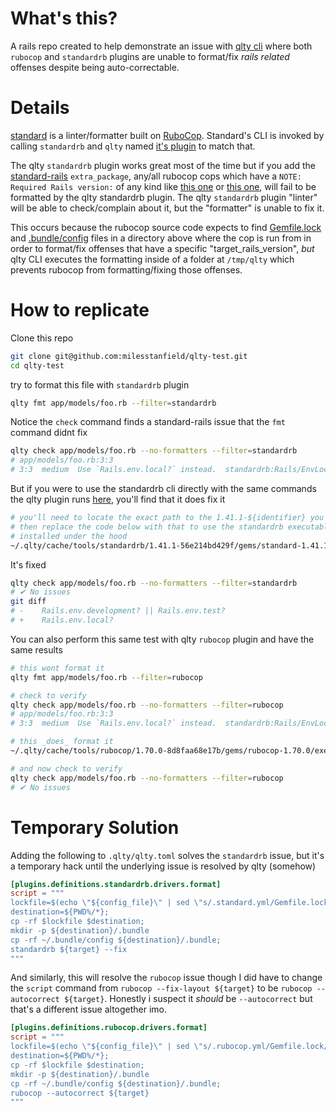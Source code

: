 # What's this?

A rails repo created to help demonstrate an issue with [qlty cli](http://github.com/qltysh/qlty) where both `rubocop` and `standardrb` plugins are unable to format/fix _rails related_ offenses despite being auto-correctable.

# Details

[standard](https://github.com/standardrb/standard) is a linter/formatter built on [RuboCop](https://github.com/rubocop/rubocop). Standard's CLI is invoked by calling `standardrb` and `qlty` named [it's plugin](https://github.com/qltysh/qlty/tree/main/qlty-plugins/plugins/linters/standardrb) to match that.

The qlty `standardrb` plugin works great most of the time but if you add the [standard-rails](https://github.com/standardrb/standard-rails) `extra_package`, any/all rubocop cops which have a `NOTE: Required Rails version:` of any kind like [this one](https://docs.rubocop.org/rubocop-rails/cops_rails.html#railsenumsyntax) or [this one](https://docs.rubocop.org/rubocop-rails/cops_rails.html#railsenvlocal), will fail to be formatted by the qlty standardrb plugin. The qlty `standardrb` plugin "linter" will be able to check/complain about it, but the "formatter" is unable to fix it.

This occurs because the rubocop source code expects to find [Gemfile.lock](https://github.com/rubocop/rubocop/blob/master/lib/rubocop/config.rb#L289) and [.bundle/config](https://github.com/rubocop/rubocop/blob/master/lib/rubocop/lockfile.rb#L78) files in a directory above where the cop is run from in order to format/fix offenses that have a specific "target_rails_version", _but_ qlty CLI executes the formatting inside of a folder at `/tmp/qlty` which prevents rubocop from formatting/fixing those offenses.

# How to replicate
Clone this repo
```bash
git clone git@github.com:milesstanfield/qlty-test.git
cd qlty-test
```

try to format this file with `standardrb` plugin
```bash
qlty fmt app/models/foo.rb --filter=standardrb
```

Notice the `check` command finds a standard-rails issue that the `fmt` command didnt fix
```bash
qlty check app/models/foo.rb --no-formatters --filter=standardrb
# app/models/foo.rb:3:3
# 3:3  medium  Use `Rails.env.local?` instead.  standardrb:Rails/EnvLocal
```

But if you were to use the standardrb cli directly with the same commands the qlty plugin runs [here](https://github.com/qltysh/qlty/blob/main/qlty-plugins/plugins/linters/standardrb/plugin.toml#L26), you'll find that it does fix it
```bash
# you'll need to locate the exact path to the 1.41.1-${identifier} you have locally and
# then replace the code below with that to use the standardrb executable that qlty has
# installed under the hood
~/.qlty/cache/tools/standardrb/1.41.1-56e214bd429f/gems/standard-1.41.1/exe/standardrb app/models/foo.rb --fix
```

It's fixed
```bash
qlty check app/models/foo.rb --no-formatters --filter=standardrb
# ✔ No issues
git diff
# -    Rails.env.development? || Rails.env.test?
# +    Rails.env.local?
```

You can also perform this same test with qlty `rubocop` plugin and have the same results
```bash
# this wont format it
qlty fmt app/models/foo.rb --filter=rubocop

# check to verify
qlty check app/models/foo.rb --no-formatters --filter=rubocop
# app/models/foo.rb:3:3
# 3:3  medium  Use `Rails.env.local?` instead.  standardrb:Rails/EnvLocal

# this _does_ format it
~/.qlty/cache/tools/rubocop/1.70.0-8d8faa68e17b/gems/rubocop-1.70.0/exe/rubocop --autocorrect app/models/foo.rb

# and now check to verify
qlty check app/models/foo.rb --no-formatters --filter=rubocop
# ✔ No issues
```

# Temporary Solution

Adding the following to `.qlty/qlty.toml` solves the `standardrb` issue, but it's a temporary hack until the underlying issue is resolved by qlty (somehow)
```toml
[plugins.definitions.standardrb.drivers.format]
script = """
lockfile=$(echo \"${config_file}\" | sed \"s/.standard.yml/Gemfile.lock/\");
destination=${PWD%/*};
cp -rf $lockfile $destination;
mkdir -p ${destination}/.bundle
cp -rf ~/.bundle/config ${destination}/.bundle;
standardrb ${target} --fix
"""
```

And similarly, this will resolve the `rubocop` issue though I did have to change the `script` command from `rubocop --fix-layout ${target}` to be `rubocop --autocorrect ${target}`. Honestly i suspect it _should_ be `--autocorrect` but that's a different issue altogether imo.
```toml
[plugins.definitions.rubocop.drivers.format]
script = """
lockfile=$(echo \"${config_file}\" | sed \"s/.rubocop.yml/Gemfile.lock/\");
destination=${PWD%/*};
cp -rf $lockfile $destination;
mkdir -p ${destination}/.bundle
cp -rf ~/.bundle/config ${destination}/.bundle;
rubocop --autocorrect ${target}
"""
```
